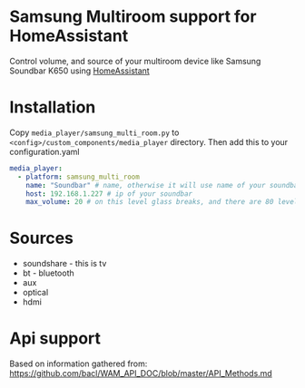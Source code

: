 # Samsung Multiroom support for HomeAssistant

Control volume, and source of your multiroom device like Samsung Soundbar K650 using [HomeAssistant](https://home-assistant.io/)

# Installation

Copy `media_player/samsung_multi_room.py` to `<config>/custom_components/media_player` directory. Then add this to your configuration.yaml

``` YAML
media_player:
  - platform: samsung_multi_room
    name: "Soundbar" # name, otherwise it will use name of your soundbar
    host: 192.168.1.227 # ip of your soundbar
    max_volume: 20 # on this level glass breaks, and there are 80 levels more on K650...
```

# Sources

* soundshare - this is tv
* bt - bluetooth
* aux
* optical
* hdmi

# Api support
Based on information gathered from: https://github.com/bacl/WAM_API_DOC/blob/master/API_Methods.md